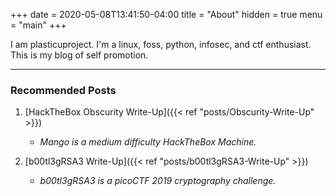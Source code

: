 +++
date = 2020-05-08T13:41:50-04:00
title = "About"
hidden = true
menu = "main"
+++

I am plasticuproject. I'm a linux, foss, python, infosec, and ctf enthusiast. This is my blog of self promotion.

***

### Recommended Posts

1. [HackTheBox Obscurity Write-Up]({{< ref "posts/Obscurity-Write-Up" >}})
    - *Mango is a medium difficulty HackTheBox Machine.*

2. [b00tl3gRSA3 Write-Up]({{< ref "posts/b00tl3gRSA3-Write-Up" >}})
    - *b00tl3gRSA3 is a picoCTF 2019 cryptography challenge.*
